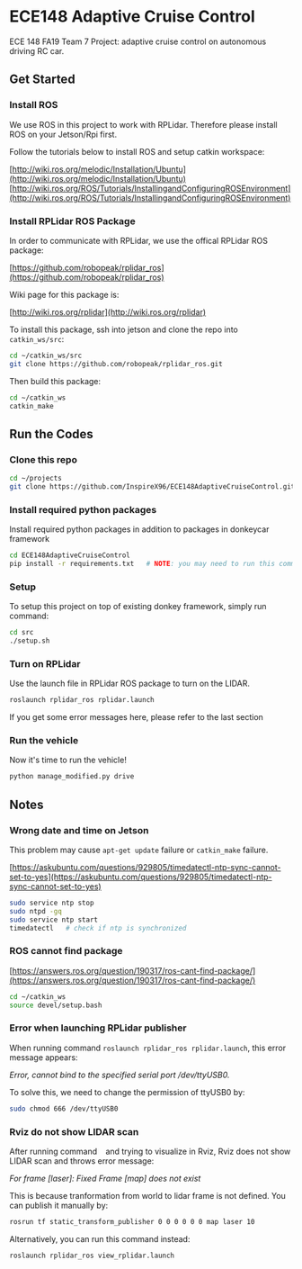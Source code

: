 # ECE148 Adaptive Cruise Control

ECE 148 FA19 Team 7 Project: adaptive cruise control on autonomous driving RC car.

## Get Started

### Install ROS

We use ROS in this project to work with RPLidar. Therefore please install ROS on your Jetson/Rpi first.

Follow the tutorials below to install ROS and setup catkin workspace:

[http://wiki.ros.org/melodic/Installation/Ubuntu](http://wiki.ros.org/melodic/Installation/Ubuntu)<br>
[http://wiki.ros.org/ROS/Tutorials/InstallingandConfiguringROSEnvironment](http://wiki.ros.org/ROS/Tutorials/InstallingandConfiguringROSEnvironment)

### Install RPLidar ROS Package

In order to communicate with RPLidar, we use the offical RPLidar ROS package:

[https://github.com/robopeak/rplidar_ros](https://github.com/robopeak/rplidar_ros)

Wiki page for this package is:

[http://wiki.ros.org/rplidar](http://wiki.ros.org/rplidar)

To install this package, ssh into jetson and clone the repo into `catkin_ws/src`:

```bash
cd ~/catkin_ws/src
git clone https://github.com/robopeak/rplidar_ros.git
```

Then build this package:

```bash
cd ~/catkin_ws
catkin_make
```

## Run the Codes

### Clone this repo
```bash
cd ~/projects
git clone https://github.com/InspireX96/ECE148AdaptiveCruiseControl.git
```

### Install required python packages

Install required python packages in addition to packages in donkeycar framework

```bash
cd ECE148AdaptiveCruiseControl
pip install -r requirements.txt   # NOTE: you may need to run this command in sudo
```

### Setup

To setup this project on top of existing donkey framework, simply run command:

```bash
cd src
./setup.sh
```

### Turn on RPLidar

Use the launch file in RPLidar ROS package to turn on the LIDAR.

```bash
roslaunch rplidar_ros rplidar.launch
```

If you get some error messages here, please refer to the last section

### Run the vehicle

Now it's time to run the vehicle!

```bash
python manage_modified.py drive
```


## Notes

### Wrong date and time on Jetson

This problem may cause `apt-get update` failure or `catkin_make` failure.

[https://askubuntu.com/questions/929805/timedatectl-ntp-sync-cannot-set-to-yes](https://askubuntu.com/questions/929805/timedatectl-ntp-sync-cannot-set-to-yes)

```bash
sudo service ntp stop
sudo ntpd -gq
sudo service ntp start
timedatectl   # check if ntp is synchronized
```

### ROS cannot find package

[https://answers.ros.org/question/190317/ros-cant-find-package/](https://answers.ros.org/question/190317/ros-cant-find-package/)

```bash
cd ~/catkin_ws
source devel/setup.bash
```

### Error when launching RPLidar publisher

When running command `roslaunch rplidar_ros rplidar.launch`, this error message appears:

*Error, cannot bind to the specified serial port /dev/ttyUSB0.*

To solve this, we need to change the permission of ttyUSB0 by:

```bash
sudo chmod 666 /dev/ttyUSB0
```


### Rviz do not show LIDAR scan

After running command ` ` and trying to visualize in Rviz, Rviz does not show LIDAR scan and throws error message: 

*For frame [laser]: Fixed Frame [map] does not exist*

This is because tranformation from world to lidar frame is not defined. You can publish it manually by:

```bash
rosrun tf static_transform_publisher 0 0 0 0 0 0 map laser 10
```

Alternatively, you can run this command instead:

```bash
roslaunch rplidar_ros view_rplidar.launch
```
